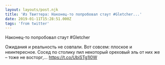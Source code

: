 ```yaml
---
layout: layouts/post.njk
title: 'Из Твиттера: Наконец-то попробовал стаут #Gletcher...'
date: 2019-01-11T15:28:51.000Z
tags: 'from twitter'
---
```



Наконец-то попробовал стаут #Gletcher

Ожидания и реальность не совпали. Вот совсем: плоское и неинтересное. Сосед по столику пил некоторый ореховый эль от них же – тоже не восторг,… https://t.co/UbiSTg1l0W
